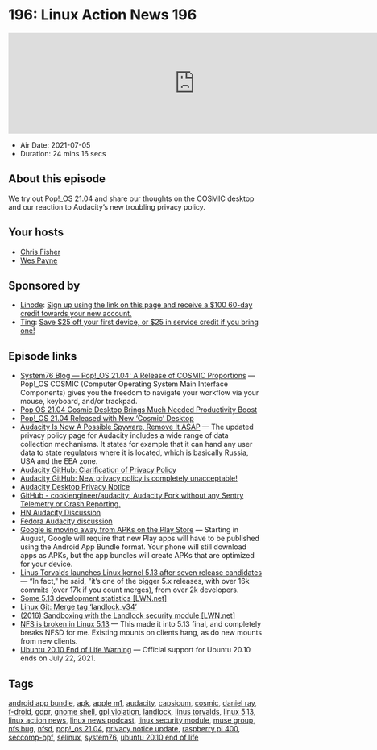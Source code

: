 # 196: Linux Action News 196

<iframe src="https://player.fireside.fm/v2/DAcK9LdX+XmkH0d2g?theme=dark" width="740" height="200" frameborder="0" scrolling="no"></iframe>

* Air Date: 2021-07-05
* Duration: 24 mins 16 secs

## About this episode

We try out Pop!_OS 21.04 and share our thoughts on the COSMIC desktop and our reaction to Audacity’s new troubling privacy policy.

## Your hosts
* [Chris Fisher](https://linuxactionnews.com/hosts/chris)
* [Wes Payne](https://linuxactionnews.com/hosts/wes)

## Sponsored by

  * [Linode](http://linode.com/lan): [Sign up using the link on this page and receive a $100 60-day credit towards your new account. ](http://linode.com/lan)
  * [Ting](https://linux.ting.com): [Save $25 off your first device, or $25 in service credit if you bring one!](https://linux.ting.com)



## Episode links

  * [System76 Blog — Pop!_OS 21.04: A Release of COSMIC Proportions](https://blog.system76.com/post/655369428109869056/popos-2104-a-release-of-cosmic-proportions "System76 Blog — Pop!_OS 21.04: A Release of COSMIC Proportions") — Pop!_OS COSMIC (Computer Operating System Main Interface Components) gives you the freedom to navigate your workflow via your mouse, keyboard, and/or trackpad.
  * [Pop OS 21.04 Cosmic Desktop Brings Much Needed Productivity Boost](https://www.debugpoint.com/2021/06/pop-os-21-04-release/ "Pop OS 21.04 Cosmic Desktop Brings Much Needed Productivity Boost")
  * [Pop!_OS 21.04 Released with New ‘Cosmic’ Desktop](https://www.omgubuntu.co.uk/2021/06/pop-os-21-04-available-to-download "Pop!_OS 21.04 Released with New ‘Cosmic’ Desktop")
  * [Audacity Is Now A Possible Spyware, Remove It ASAP](https://fosspost.org/audacity-is-now-a-spyware/ "Audacity Is Now A Possible Spyware, Remove It ASAP") — The updated privacy policy page for Audacity includes a wide range of data collection mechanisms. It states for example that it can hand any user data to state regulators where it is located, which is basically Russia, USA and the EEA zone. 
  * [Audacity GitHub: Clarification of Privacy Policy](https://github.com/audacity/audacity/discussions/1225 "Audacity GitHub: Clarification of Privacy Policy")
  * [Audacity GitHub: New privacy policy is completely unacceptable!](https://github.com/audacity/audacity/issues/1213 "Audacity GitHub: New privacy policy is completely unacceptable!")
  * [Audacity Desktop Privacy Notice](https://www.audacityteam.org/about/desktop-privacy-notice/ "Audacity Desktop Privacy Notice")
  * [GitHub - cookiengineer/audacity: Audacity Fork without any Sentry Telemetry or Crash Reporting.](https://github.com/cookiengineer/audacity "GitHub - cookiengineer/audacity: Audacity Fork without any Sentry Telemetry or Crash Reporting.")
  * [HN Audacity Discussion](https://news.ycombinator.com/item?id=27728186 "HN Audacity Discussion")
  * [Fedora Audacity discussion](https://lists.fedoraproject.org/archives/list/legal@lists.fedoraproject.org/thread/V2VSR6W3SZ3UE6UAS3TH2ZDRHTGXFCU6/ "Fedora Audacity discussion")
  * [Google is moving away from APKs on the Play Store](https://www.theverge.com/2021/6/30/22557390/google-apk-app-bundles-package-format-play-store "Google is moving away from APKs on the Play Store") — Starting in August, Google will require that new Play apps will have to be published using the Android App Bundle format. Your phone will still download apps as APKs, but the app bundles will create APKs that are optimized for your device.
  * [Linus Torvalds launches Linux kernel 5.13 after seven release candidates](https://www.theregister.com/2021/06/27/linux_kernel_5_13_official_release/ "Linus Torvalds launches Linux kernel 5.13 after seven release candidates") — “In fact," he said, "it’s one of the bigger 5.x releases, with over 16k commits (over 17k if you count merges), from over 2k developers. 
  * [Some 5.13 development statistics [LWN.net]](https://lwn.net/Articles/860989/rss "Some 5.13 development statistics \[LWN.net\]")
  * [Linux Git: Merge tag ‘landlock_v34’](https://git.kernel.org/pub/scm/linux/kernel/git/torvalds/linux.git/commit/?id=17ae69aba89dbfa2139b7f8024b757ab3cc42f59 "Linux Git: Merge tag ‘landlock_v34’")
  * [(2016) Sandboxing with the Landlock security module [LWN.net]](https://lwn.net/Articles/703876/ "\(2016\) Sandboxing with the Landlock security module \[LWN.net\]")
  * [NFS is broken in Linux 5.13](https://git.kernel.org/pub/scm/linux/kernel/git/torvalds/linux.git/commit/?id=ff4b2b4014cbffb3d32b22629252f4dc8616b0fe "NFS is broken in Linux 5.13") — This made it into 5.13 final, and completely breaks NFSD for me. Existing mounts on clients hang, as do new mounts from new clients. 
  * [Ubuntu 20.10 End of Life Warning](https://www.omgubuntu.co.uk/2021/07/ubuntu-20-10-end-of-life "Ubuntu 20.10 End of Life Warning") — Official support for Ubuntu 20.10 ends on July 22, 2021.



## Tags

[android app bundle](https://linuxactionnews.com/tags/android%20app%20bundle), [apk](https://linuxactionnews.com/tags/apk), [apple m1](https://linuxactionnews.com/tags/apple%20m1), [audacity](https://linuxactionnews.com/tags/audacity), [capsicum](https://linuxactionnews.com/tags/capsicum), [cosmic](https://linuxactionnews.com/tags/cosmic), [daniel ray](https://linuxactionnews.com/tags/daniel%20ray), [f-droid](https://linuxactionnews.com/tags/f-droid), [gdpr](https://linuxactionnews.com/tags/gdpr), [gnome shell](https://linuxactionnews.com/tags/gnome%20shell), [gpl violation](https://linuxactionnews.com/tags/gpl%20violation), [landlock](https://linuxactionnews.com/tags/landlock), [linus torvalds](https://linuxactionnews.com/tags/linus%20torvalds), [linux 5.13](https://linuxactionnews.com/tags/linux%205.13), [linux action news](https://linuxactionnews.com/tags/linux%20action%20news), [linux news podcast](https://linuxactionnews.com/tags/linux%20news%20podcast), [linux security module](https://linuxactionnews.com/tags/linux%20security%20module), [muse group](https://linuxactionnews.com/tags/muse%20group), [nfs bug](https://linuxactionnews.com/tags/nfs%20bug), [nfsd](https://linuxactionnews.com/tags/nfsd), [pop!_os 21.04](https://linuxactionnews.com/tags/pop!_os%2021.04), [privacy notice update](https://linuxactionnews.com/tags/privacy%20notice%20update), [raspberry pi 400](https://linuxactionnews.com/tags/raspberry%20pi%20400), [seccomp-bpf](https://linuxactionnews.com/tags/seccomp-bpf), [selinux](https://linuxactionnews.com/tags/selinux), [system76](https://linuxactionnews.com/tags/system76), [ubuntu 20.10 end of life](https://linuxactionnews.com/tags/ubuntu%2020.10%20end%20of%20life)